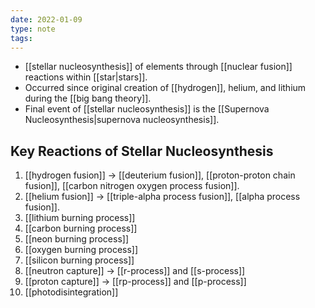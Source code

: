 ```yaml
---
date: 2022-01-09
type: note  
tags: 
---
```


- [[stellar nucleosynthesis]] of elements through [[nuclear fusion]] reactions within [[star|stars]].
- Occurred since original creation of [[hydrogen]], helium, and lithium during the [[big bang theory]].
- Final event of [[stellar nucleosynthesis]] is the [[Supernova Nucleosynthesis|supernova nucleosynthesis]].

## Key Reactions of Stellar Nucleosynthesis
1. [[hydrogen fusion]] → [[deuterium fusion]], [[proton-proton chain fusion]], [[carbon nitrogen oxygen process fusion]].
2. [[helium fusion]] → [[triple-alpha process fusion]], [[alpha process fusion]].
3. [[lithium burning process]]
4. [[carbon burning process]]
5. [[neon burning process]]
6. [[oxygen burning process]]
7. [[silicon burning process]]
8. [[neutron capture]] → [[r-process]] and [[s-process]]
9. [[proton capture]] → [[rp-process]] and [[p-process]]
10. [[photodisintegration]]

